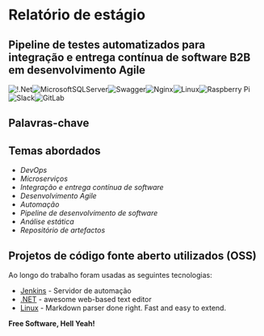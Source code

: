 # **Relatório de estágio**
## Pipeline de testes automatizados para integração e entrega contínua de software B2B em desenvolvimento Agile

![!.Net](https://img.shields.io/badge/.NET-5C2D91?style=for-the-badge&logo=.net&logoColor=white)![MicrosoftSQLServer](https://img.shields.io/badge/Microsoft%20SQL%20Sever-CC2927?style=for-the-badge&logo=microsoft%20sql%20server&logoColor=white)![Swagger](https://img.shields.io/badge/-Swagger-%23Clojure?style=for-the-badge&logo=swagger&logoColor=white)![Nginx](https://img.shields.io/badge/nginx-%23009639.svg?style=for-the-badge&logo=nginx&logoColor=white)![Linux](https://img.shields.io/badge/Linux-FCC624?style=for-the-badge&logo=linux&logoColor=black)![Raspberry Pi](https://img.shields.io/badge/-RaspberryPi-C51A4A?style=for-the-badge&logo=Raspberry-Pi)![Slack](https://img.shields.io/badge/Slack-4A154B?style=for-the-badge&logo=slack&logoColor=white)![GitLab](https://img.shields.io/badge/gitlab-%23181717.svg?style=for-the-badge&logo=gitlab&logoColor=white)

## Palavras-chave

## Temas abordados

- _DevOps_
- _Microserviços_
- _Integração e entrega contínua de software_
- _Desenvolvimento Agile_
- _Automação_
- _Pipeline de desenvolvimento de software_
- _Análise estática_
- _Repositório de artefactos_

## Projetos de código fonte aberto utilizados (OSS)

Ao longo do trabalho foram usadas as seguintes tecnologias:

- [Jenkins] - Servidor de automação 
- [.NET] - awesome web-based text editor
- [Linux] - Markdown parser done right. Fast and easy to extend.

**Free Software, Hell Yeah!**

[//]: # (These are reference links used in the body of this note and get stripped out when the markdown processor does its job. There is no need to format nicely because it shouldn't be seen. Thanks SO - http://stackoverflow.com/questions/4823468/store-comments-in-markdown-syntax)

   [Jenkins]: <https://www.jenkins.io/>
   [.NET]: <https://dotnet.microsoft.com/en-us/>
   [Linux]: <https://www.linux.org/>
